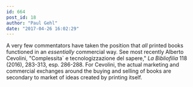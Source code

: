 ```yaml
---
id: 664
post_id: 18
author: "Paul Gehl"
date: "2017-04-26 16:02:29"
---
```

A very few commentators have taken the position that *all* printed books functioned in an *essentially* commercial way. See most recently Alberto Cevolini, "Complessita` e tecnologizzazione del sapere," *La Bibliofilia* 118 (2016), 283-313, esp. 286-288. For Cevolini, the actual marketing and commercial exchanges around the buying and selling of books are secondary to market of ideas created by printing itself.
